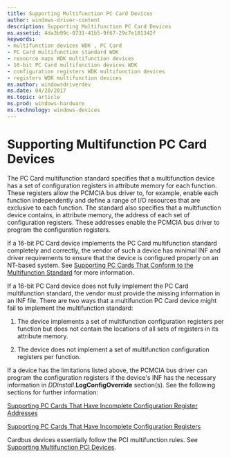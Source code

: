 ```yaml
---
title: Supporting Multifunction PC Card Devices
author: windows-driver-content
description: Supporting Multifunction PC Card Devices
ms.assetid: 4da3b99c-0731-41b5-9f67-29c7e181342f
keywords:
- multifunction devices WDK , PC Card
- PC Card multifunction standard WDK
- resource maps WDK multifunction devices
- 16-bit PC Card multifunction devices WDK
- configuration registers WDK multifunction devices
- registers WDK multifunction devices
ms.author: windowsdriverdev
ms.date: 04/20/2017
ms.topic: article
ms.prod: windows-hardware
ms.technology: windows-devices
---
```


# Supporting Multifunction PC Card Devices





The PC Card multifunction standard specifies that a multifunction device has a set of configuration registers in attribute memory for each function. These registers allow the PCMCIA bus driver to, for example, enable each function independently and define a range of I/O resources that are exclusive to each function. The standard also specifies that a multifunction device contains, in attribute memory, the address of each set of configuration registers. These addresses enable the PCMCIA bus driver to program the configuration registers.

If a 16-bit PC Card device implements the PC Card multifunction standard completely and correctly, the vendor of such a device has minimal INF and driver requirements to ensure that the device is configured properly on an NT-based system. See [Supporting PC Cards That Conform to the Multifunction Standard](supporting-pc-cards-that-conform-to-the-multifunction-standard.md) for more information.

If a 16-bit PC Card device does not fully implement the PC Card multifunction standard, the vendor must provide the missing information in an INF file. There are two ways that a multifunction PC Card device might fail to implement the multifunction standard:

1.  The device implements a set of multifunction configuration registers per function but does not contain the locations of all sets of registers in its attribute memory.

2.  The device does not implement a set of multifunction configuration registers per function.

If a device has the limitations listed above, the PCMCIA bus driver can program the configuration registers if the device's INF has the necessary information in *DDInstall*.**LogConfigOverride** section(s). See the following sections for further information:

[Supporting PC Cards That Have Incomplete Configuration Register Addresses](supporting-pc-cards-that-have-incomplete-configuration-register-addres.md)

[Supporting PC Cards That Have Incomplete Configuration Registers](supporting-pc-cards-that-have-incomplete-configuration-registers.md)

Cardbus devices essentially follow the PCI multifunction rules. See [Supporting Multifunction PCI Devices](supporting-multifunction-pci-devices.md).

 

 




